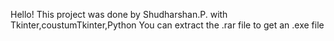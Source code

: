 Hello!
This project was done by Shudharshan.P.
with Tkinter,coustumTkinter,Python
You can extract the .rar file to get an .exe file
